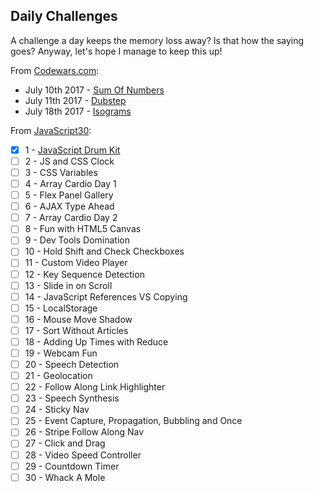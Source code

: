 ## Daily Challenges

A challenge a day keeps the memory loss away? Is that how the saying goes? Anyway, let's hope I manage to keep this up!

From [Codewars.com](www.codewars.com/):
- July 10th 2017 - [Sum Of Numbers](/CodeWars/sum-of-numbers.js)
- July 11th 2017 - [Dubstep](/CodeWars/dubstep.js)
- July 18th 2017 - [Isograms](/CodeWars/isograms.js)

From [JavaScript30](https://javascript30.com/):
- [x] 1 - [JavaScript Drum Kit](/JavaScript30/1-drum-kit/)
- [ ] 2 - JS and CSS Clock
- [ ] 3 - CSS Variables
- [ ] 4 - Array Cardio Day 1
- [ ] 5 - Flex Panel Gallery
- [ ] 6 - AJAX Type Ahead
- [ ] 7 - Array Cardio Day 2
- [ ] 8 - Fun with HTML5 Canvas
- [ ] 9 - Dev Tools Domination
- [ ] 10 - Hold Shift and Check Checkboxes
- [ ] 11 - Custom Video Player
- [ ] 12 - Key Sequence Detection
- [ ] 13 - Slide in on Scroll
- [ ] 14 - JavaScript References VS Copying
- [ ] 15 - LocalStorage
- [ ] 16 - Mouse Move Shadow
- [ ] 17 - Sort Without Articles
- [ ] 18 - Adding Up Times with Reduce
- [ ] 19 - Webcam Fun
- [ ] 20 - Speech Detection
- [ ] 21 - Geolocation
- [ ] 22 - Follow Along Link Highlighter
- [ ] 23 - Speech Synthesis
- [ ] 24 - Sticky Nav
- [ ] 25 - Event Capture, Propagation, Bubbling and Once
- [ ] 26 - Stripe Follow Along Nav
- [ ] 27 - Click and Drag
- [ ] 28 - Video Speed Controller
- [ ] 29 - Countdown Timer
- [ ] 30 - Whack A Mole
